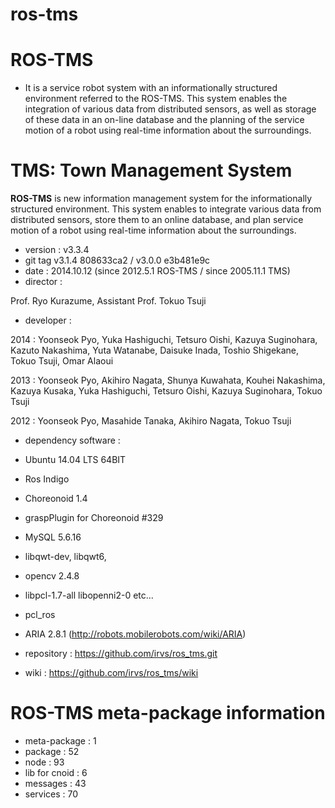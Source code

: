 ros-tms
=======
# ROS-TMS

* It is a service robot system with an informationally structured environment referred to the ROS-TMS. This system enables the integration of various data from distributed sensors, as well as storage of these data in an on-line database and the planning of the service motion of a robot using real-time information about the surroundings.

# TMS: Town Management System
**ROS-TMS** is new information management system for the informationally structured environment. This system enables to integrate various data from distributed sensors, store them to an online database, and plan service motion of a robot using real-time information about the surroundings.

* version : v3.3.4
* git tag v3.1.4 808633ca2 / v3.0.0 e3b481e9c
* date : 2014.10.12 (since 2012.5.1 ROS-TMS / since 2005.11.1 TMS)
* director :

 Prof. Ryo Kurazume, Assistant Prof. Tokuo Tsuji

* developer :

 2014 : Yoonseok Pyo, Yuka Hashiguchi, Tetsuro Oishi, Kazuya Suginohara, Kazuto Nakashima, Yuta Watanabe, Daisuke Inada, Toshio Shigekane, Tokuo Tsuji, Omar Alaoui

 2013 : Yoonseok Pyo, Akihiro Nagata, Shunya Kuwahata, Kouhei Nakashima, Kazuya Kusaka, Yuka Hashiguchi, Tetsuro Oishi, Kazuya Suginohara, Tokuo Tsuji

 2012 : Yoonseok Pyo, Masahide Tanaka, Akihiro Nagata, Tokuo Tsuji

* dependency software :
 * Ubuntu 14.04 LTS 64BIT
 * Ros Indigo
 * Choreonoid 1.4 
 * graspPlugin for Choreonoid #329
 * MySQL 5.6.16
 * libqwt-dev, libqwt6, 
 * opencv 2.4.8 
 * libpcl-1.7-all libopenni2-0 etc...
 * pcl_ros
 * ARIA 2.8.1 (http://robots.mobilerobots.com/wiki/ARIA)

* repository :  https://github.com/irvs/ros_tms.git
* wiki : https://github.com/irvs/ros_tms/wiki

# ROS-TMS meta-package information
* meta-package : 1
* package : 52
* node : 93
* lib for cnoid : 6
* messages : 43
* services : 70 

